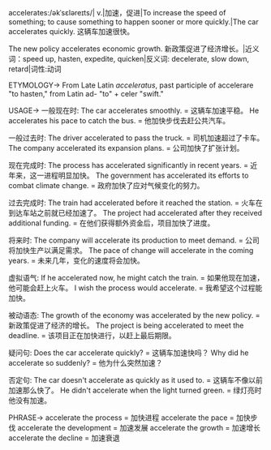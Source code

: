 accelerates:/əkˈsɛləreɪts/| v.|加速，促进|To increase the speed of something; to cause something to happen sooner or more quickly.|The car accelerates quickly. 这辆车加速很快。

The new policy accelerates economic growth. 新政策促进了经济增长。|近义词：speed up, hasten, expedite, quicken|反义词: decelerate, slow down, retard|词性:动词

ETYMOLOGY->
From Late Latin *acceleratus*, past participle of accelerare "to hasten," from Latin ad- "to" + celer "swift."

USAGE->
一般现在时:
The car accelerates smoothly. = 这辆车加速平稳。
He accelerates his pace to catch the bus. = 他加快步伐去赶公共汽车。


一般过去时:
The driver accelerated to pass the truck. = 司机加速超过了卡车。
The company accelerated its expansion plans. = 公司加快了扩张计划。


现在完成时:
The process has accelerated significantly in recent years. = 近年来，这一进程明显加快。
The government has accelerated its efforts to combat climate change. = 政府加快了应对气候变化的努力。


过去完成时:
The train had accelerated before it reached the station. = 火车在到达车站之前就已经加速了。
The project had accelerated after they received additional funding. = 在他们获得额外资金后，项目加快了进度。


将来时:
The company will accelerate its production to meet demand. = 公司将加快生产以满足需求。
The pace of change will accelerate in the coming years. = 未来几年，变化的速度将会加快。


虚拟语气:
If he accelerated now, he might catch the train. = 如果他现在加速，他可能会赶上火车。
I wish the process would accelerate. = 我希望这个过程能加快。


被动语态:
The growth of the economy was accelerated by the new policy. = 新政策促进了经济的增长。
The project is being accelerated to meet the deadline. = 该项目正在加快进行，以赶上最后期限。


疑问句:
Does the car accelerate quickly? = 这辆车加速快吗？
Why did he accelerate so suddenly? = 他为什么突然加速？


否定句:
The car doesn't accelerate as quickly as it used to. = 这辆车不像以前加速那么快了。
He didn't accelerate when the light turned green. = 绿灯亮时他没有加速。



PHRASE->
accelerate the process = 加快进程
accelerate the pace = 加快步伐
accelerate the development = 加速发展
accelerate the growth = 加速增长
accelerate the decline = 加速衰退